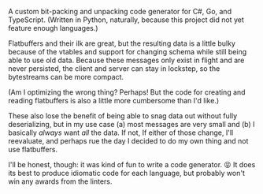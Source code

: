 A custom bit-packing and unpacking code generator for C#, Go, and TypeScript. (Written in Python, naturally, because this project did not yet feature enough languages.)

Flatbuffers and their ilk are great, but the resulting data is a little bulky because of the vtables and support for changing schema while still being able to use old data. Because these messages only exist in flight and are never persisted, the client and server can stay in lockstep, so the bytestreams can be more compact. 

(Am I optimizing the wrong thing? Perhaps! But the code for creating and reading flatbuffers is also a little more cumbersome than I'd like.)

These also lose the benefit of being able to snag data out without fully deserializing, but in my use case (a) most messages are very small and (b) I basically *always* want *all* the data. If not, If either of those change, I'll reevaluate, and perhaps rue the day I decided to do my own thing and not use flatbuffers.

I'll be honest, though: it was kind of fun to write a code generator. 😝 It does its best to produce idiomatic code for each language, but probably won't win any awards from the linters. 
